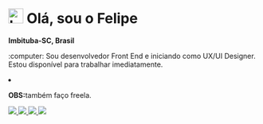 <h1>
  <img 
    src="https://slackmojis.com/emojis/2080-love/download"
    alt="Love Programming"
    width="30"
  />
    Olá, sou o Felipe
</h1>

<p align="left">
  <b>
    Imbituba-SC, Brasil
    <img src="https://image.flaticon.com/icons/svg/197/197386.svg" width="13"/>
  </b>
</p>

<p align="left">
  :computer: Sou desenvolvedor Front End e iniciando como UX/UI Designer. Estou disponível para trabalhar imediatamente.
  <li><p><b>OBS:</b>também faço freela.</p></li>
</p>

<p align="left">
  <a href="https://linkedin.com/in/felipe-vieira-da-silva-7a9146188/">
    <img src="https://img.shields.io/badge/linkedin-0077B5.svg?style=for-the-badge&logo=linkedin&logoColor=white">
  </a>
  <a href="https://instagram.com/felipvieiraa_">
    <img src="https://img.shields.io/badge/instagram-E4405F.svg?style=for-the-badge&logo=instagram&logoColor=white">
  </a>
  <a href="mailto:felipezimba8228@gmail.com">
    <img src="https://img.shields.io/badge/e‑mail-D14836.svg?style=for-the-badge&logo=GMail&logoColor=white">
  </a>
  <a href="https://api.whatsapp.com/send?phone=5548998090400">
    <img src="https://img.shields.io/badge/-WhatsApp-26B03D?style=for-the-badge&logo=WhatsApp&logoColor=white">
  </a>
</p>
